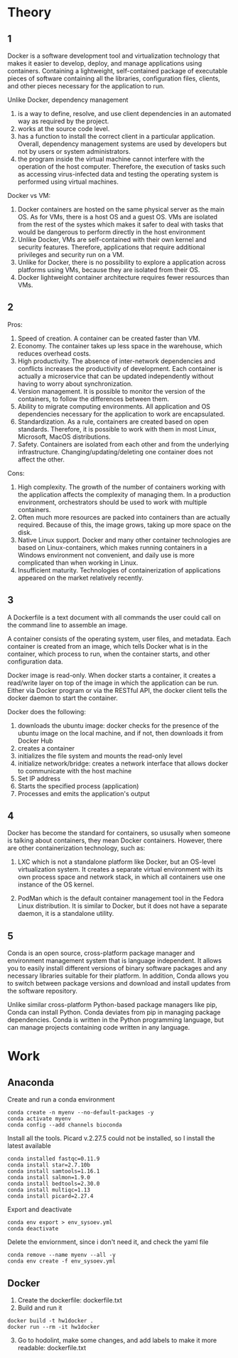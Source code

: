 # Theory
## 1
Docker is a software development tool and virtualization technology that makes it easier to develop, deploy, and manage applications using containers. Containing a lightweight, self-contained package of executable pieces of software containing all the libraries, configuration files, clients, and other pieces necessary for the application to run.

Unlike Docker, dependency management
1. is a way to define, resolve, and use client dependencies in an automated way as required by the project.
2. works at the source code level.
3. has a function to install the correct client in a particular application. Overall, dependency management systems are used by developers but not by users or system administrators.
4. the program inside the virtual machine cannot interfere with the operation of the host computer. Therefore, the execution of tasks such as accessing virus-infected data and testing the operating system is performed using virtual machines.

Docker vs VM:
1. Docker containers are hosted on the same physical server as the main OS. As for VMs, there is a host OS and a guest OS. VMs are isolated from the rest of the systes which makes it safer to deal with tasks that would be dangerous to perform directly in the host environment
2. Unlike Docker, VMs are self-contained with their own kernel and security features. Therefore, applications that require additional privileges and security run on a VM.
3. Unlike for Docker, there is no possibility to explore a application across platforms using VMs, because they are isolated from their OS. 
4. Docker lightweight container architecture requires fewer resources than VMs.

## 2
Pros:
1. Speed of creation. A container can be created faster than VM. 
2. Economy. The container takes up less space in the warehouse, which reduces overhead costs.
3. High productivity. The absence of inter-network dependencies and conflicts increases the productivity of development. Each container is actually a microservice that can be updated independently without having to worry about synchronization. 
4. Version management. It is possible to monitor the version of the containers, to follow the differences between them. 
5. Ability to migrate computing environments. All application and OS dependencies necessary for the application to work are encapsulated. 
6. Standardization. As a rule, containers are created based on open standards. Therefore, it is possible to work with them in most Linux, Microsoft, MacOS distributions. 
7. Safety. Containers are isolated from each other and from the underlying infrastructure. Changing/updating/deleting one container does not affect the other.

Cons:
1. High complexity. The growth of the number of containers working with the application affects the complexity of managing them. In a production environment, orchestrators should be used to work with multiple containers.
2. Often much more resources are packed into containers than are actually required. Because of this, the image grows, taking up more space on the disk.
3. Native Linux support. Docker and many other container technologies are based on Linux-containers, which makes running containers in a Windows environment not convenient, and daily use is more complicated than when working in Linux. 
4. Insufficient maturity. Technologies of containerization of applications appeared on the market relatively recently.

## 3
A Dockerfile is a text document with all commands the user could call on the command line to assemble an image.

A container consists of the operating system, user files, and metadata. Each container is created from an image, which tells Docker what is in the container, which process to run, when the container starts, and other configuration data. 

Docker image is read-only. When docker starts a container, it creates a read/write layer on top of the image in which the application can be run. Either via Docker program or via the RESTful API, the docker client tells the docker daemon to start the container. 

Docker does the following:

1. downloads the ubuntu image: docker checks for the presence of the ubuntu image on the local machine, and if not, then downloads it from Docker Hub
2. creates a container
3. initializes the file system and mounts the read-only level
4. initialize network/bridge: creates a network interface that allows docker to communicate with the host machine
5. Set IP address
6. Starts the specified process (application)
7. Processes and emits the application's output

## 4
Docker has become the standard for containers, so ususally when someone is talking about containers, they mean Docker containers. However, there are other containerization technology, such as:

1. LXC
which is not a standalone platform like Docker, but an OS-level virtualization system. It creates a separate virtual environment with its own process space and network stack, in which all containers use one instance of the OS kernel.

2. PodMan which is the default container management tool in the Fedora Linux distribution. It is similar to Docker, but it does not have a separate daemon, it is a standalone utility.

## 5
Conda is an open source, cross-platform package manager and environment management system that is language independent. It allows you to easily install different versions of binary software packages and any necessary libraries suitable for their platform. In addition, Conda allows you to switch between package versions and download and install updates from the software repository.

Unlike similar cross-platform Python-based package managers like pip, Conda can install Python. Conda deviates from pip in managing package dependencies. Conda is written in the Python programming language, but can manage projects containing code written in any language.

# Work
## Anaconda

Create and run a conda environment
```
conda create -n myenv --no-default-packages -y
conda activate myenv
conda config --add channels bioconda
```

Install all the tools. Picard v.2.27.5 could not be installed, so I install the latest available
```
conda installed fastqc=0.11.9
conda install star=2.7.10b
conda install samtools=1.16.1
conda install salmon=1.9.0
conda install bedtools=2.30.0
conda install multiqc=1.13
conda install picard=2.27.4 
```

Export and deactivate 
```
conda env export > env_sysoev.yml
conda deactivate
```

Delete the enviornment, since i don't need it, and check the yaml file
```
conda remove --name myenv --all -y
conda env create -f env_sysoev.yml
```

## Docker

1. Create the dockerfile: dockerfile.txt
2. Build and run it
```
docker build -t hw1docker .
docker run --rm -it hw1docker
```
3. Go to hodolint, make some changes, and add labels to make it more readable: dockerfile.txt


